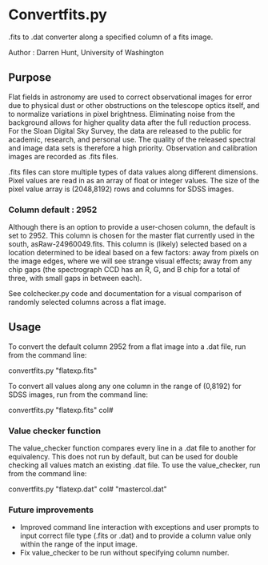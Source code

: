 # Convertfits.py

.fits to .dat converter along a specified column of a fits image.

Author : Darren Hunt, University of Washington

## Purpose

Flat fields in astronomy are used to correct observational images for error due to physical dust or other obstructions on the telescope optics itself, and to normalize variations in pixel brightness. Eliminating noise from the background allows for higher quality data after the full reduction process. For the Sloan Digital Sky Survey, the data are released to the public for academic, research, and personal use. The quality of the released spectral and image data sets is therefore a high priority. Observation and calibration images are recorded as .fits files.

.fits files can store multiple types of data values along different dimensions. Pixel values are read in as an array of float or integer values. The size of the pixel value array is (2048,8192) rows and columns for SDSS images.

### Column default : 2952

Although there is an option to provide a user-chosen column, the default is set to 2952. This column is chosen for the master flat currently used in the south, asRaw-24960049.fits. This column is (likely) selected based on a location determined to be ideal based on a few factors: away from pixels on the image edges, where we will see strange visual effects; away from any chip gaps (the spectrograph CCD has an R, G, and B chip for a total of three, with small gaps in between each).

See colchecker.py code and documentation for a visual comparison of randomly selected columns across a flat image.

## Usage

To convert the default column 2952 from a flat image into a .dat file, run from the command line:

convertfits.py "flatexp.fits"

To convert all values along any one column in the range of (0,8192) for SDSS images, run from the command line:

convertfits.py "flatexp.fits" col#

### Value checker function

The value_checker function compares every line in a .dat file to another for equivalency. This does not run by default, but can be used for double checking all values match an existing .dat file. To use the value_checker, run from the command line:

convertfits.py "flatexp.dat" col# "mastercol.dat"

### Future improvements

- Improved command line interaction with exceptions and user prompts to input correct file type (.fits or .dat) and to provide a column value only within the range of the input image.
- Fix value_checker to be run without specifying column number.
